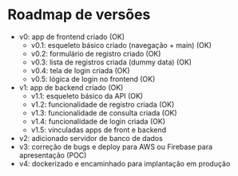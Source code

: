 # Roadmap de versões

- v0: app de frontend criado (OK)
  - v0.1: esqueleto básico criado (navegação + main) (OK)
  - v0.2: formulário de registro criado (OK)
  - v0.3: lista de registros criada (dummy data) (OK)
  - v0.4: tela de login criada (OK)
  - v0.5: lógica de login no frontend (OK)
- v1: app de backend criado (OK)
  - v1.1: esqueleto básico da API (OK)
  - v1.2: funcionalidade de registro criada (OK)
  - v1.3: funcionalidade de consulta criada (OK)
  - v1.4: funcionalidade de login criada (OK)
  - v1.5: vinculadas apps de front e backend
- v2: adicionado servidor de banco de dados
- v3: correção de bugs e deploy para AWS ou Firebase para apresentação (POC)
- v4: dockerizado e encaminhado para implantação em produção
